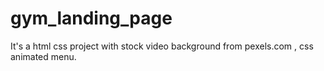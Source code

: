 # gym_landing_page
It's a html css project with stock video background from pexels.com , css animated menu.
